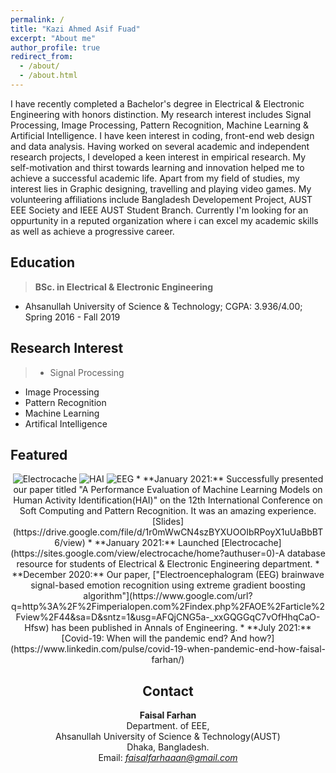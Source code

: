 ```yaml
---
permalink: /
title: "Kazi Ahmed Asif Fuad"
excerpt: "About me"
author_profile: true
redirect_from: 
  - /about/
  - /about.html
---
```


I have recently completed a Bachelor's degree in Electrical & Electronic Engineering with honors distinction. My research interest includes Signal Processing, Image Processing, Pattern Recognition, Machine Learning & Artificial Intelligence. I have keen interest in coding, front-end web design and data analysis. Having worked on several academic and independent research projects, I developed a keen interest in empirical research. My self-motivation and thirst towards learning and innovation helped me to achieve a successful academic life.
Apart from my field of studies, my interest lies in Graphic designing, travelling and playing video games. My volunteering affiliations include Bangladesh Developement Project, AUST EEE Society and IEEE AUST Student Branch.
Currently I'm looking for an oppurtunity in a reputed organization where i can excel my academic skills as well as achieve a progressive career.


Education
------

> **BSc. in Electrical & Electronic Engineering**          
  * Ahsanullah University of Science & Technology; 
    CGPA: 3.936/4.00;
    Spring 2016 - Fall 2019
  
 
 Research Interest
----
> * Signal Processing
  * Image Processing
  * Pattern Recognition
  * Machine Learning
  * Artifical Intelligence



Featured
-----
<center>
<img src="/images/homepg/ec.PNG" alt="Electrocache"> <img src="/images/homepg/hai.PNG" alt="HAI">
<img src="/images/homepg/eeg.PNG" alt="EEG"
</center>
  * **January 2021:** Successfully presented our paper titled "A Performance Evaluation of Machine Learning Models on Human Activity Identification(HAI)" on the 12th International Conference on Soft Computing and Pattern Recognition. It was an amazing experience.[Slides](https://drive.google.com/file/d/1r0mWwCN4szBYXUOOIbRPoyX1uUaBbBT6/view)
  * **January 2021:** Launched [Electrocache](https://sites.google.com/view/electrocache/home?authuser=0)-A database resource for students of Electrical & Electronic Engineering department.
  *  **December 2020:** Our paper, ["Electroencephalogram (EEG) brainwave signal-based emotion recognition using extreme gradient boosting algorithm"](https://www.google.com/url?q=http%3A%2F%2Fimperialopen.com%2Findex.php%2FAOE%2Farticle%2Fview%2F44&sa=D&sntz=1&usg=AFQjCNG5a-_xxGQGGqC7vOfHhqCaO-Hfsw) has been published in Annals of Engineering. 
  *   **July 2021:** [Covid-19: When will the pandemic end? And how?](https://www.linkedin.com/pulse/covid-19-when-pandemic-end-how-faisal-farhan/)
  
Contact
-----
  
**Faisal Farhan**\
Department. of EEE,\
Ahsanullah University of Science & Technology(AUST)\
Dhaka, Bangladesh.\
Email: *faisalfarhaaan@gmail.com* 

<br />


  
